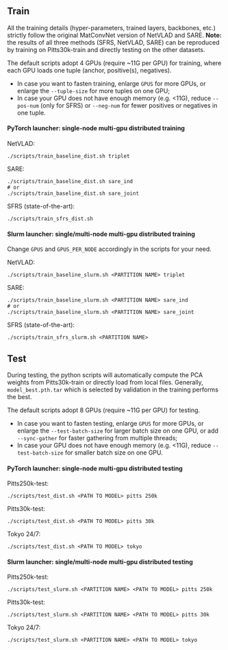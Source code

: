 ## Train

All the training details (hyper-parameters, trained layers, backbones, etc.) strictly follow the original MatConvNet version of NetVLAD and SARE. **Note:** the results of all three methods (SFRS, NetVLAD, SARE) can be reproduced by training on Pitts30k-train and directly testing on the other datasets.

The default scripts adopt 4 GPUs (require ~11G per GPU) for training, where each GPU loads one tuple (anchor, positive(s), negatives).
+ In case you want to fasten training, enlarge `GPUS` for more GPUs, or enlarge the `--tuple-size` for more tuples on one GPU;
+ In case your GPU does not have enough memory (e.g. <11G), reduce `--pos-num` (only for SFRS) or `--neg-num` for fewer positives or negatives in one tuple.

#### PyTorch launcher: single-node multi-gpu distributed training

NetVLAD:
```shell
./scripts/train_baseline_dist.sh triplet
```

SARE:
```shell
./scripts/train_baseline_dist.sh sare_ind
# or
./scripts/train_baseline_dist.sh sare_joint
```

SFRS (state-of-the-art):
```shell
./scripts/train_sfrs_dist.sh
```

#### Slurm launcher: single/multi-node multi-gpu distributed training

Change `GPUS` and `GPUS_PER_NODE` accordingly in the scripts for your need.

NetVLAD:
```shell
./scripts/train_baseline_slurm.sh <PARTITION NAME> triplet
```

SARE:
```shell
./scripts/train_baseline_slurm.sh <PARTITION NAME> sare_ind
# or
./scripts/train_baseline_slurm.sh <PARTITION NAME> sare_joint
```

SFRS (state-of-the-art):
```shell
./scripts/train_sfrs_slurm.sh <PARTITION NAME>
```

## Test

During testing, the python scripts will automatically compute the PCA weights from Pitts30k-train or directly load from local files. Generally, `model_best.pth.tar` which is selected by validation in the training performs the best.

The default scripts adopt 8 GPUs (require ~11G per GPU) for testing.
+ In case you want to fasten testing, enlarge `GPUS` for more GPUs, or enlarge the `--test-batch-size` for larger batch size on one GPU, or add `--sync-gather` for faster gathering from multiple threads;
+ In case your GPU does not have enough memory (e.g. <11G), reduce `--test-batch-size` for smaller batch size on one GPU.

#### PyTorch launcher: single-node multi-gpu distributed testing

Pitts250k-test:
```shell
./scripts/test_dist.sh <PATH TO MODEL> pitts 250k
```

Pitts30k-test:
```shell
./scripts/test_dist.sh <PATH TO MODEL> pitts 30k
```

Tokyo 24/7:
```shell
./scripts/test_dist.sh <PATH TO MODEL> tokyo
```

#### Slurm launcher: single/multi-node multi-gpu distributed testing

Pitts250k-test:
```shell
./scripts/test_slurm.sh <PARTITION NAME> <PATH TO MODEL> pitts 250k
```

Pitts30k-test:
```shell
./scripts/test_slurm.sh <PARTITION NAME> <PATH TO MODEL> pitts 30k
```

Tokyo 24/7:
```shell
./scripts/test_slurm.sh <PARTITION NAME> <PATH TO MODEL> tokyo
```
